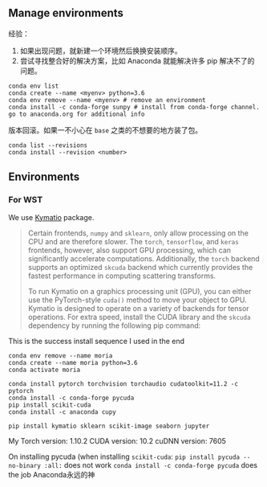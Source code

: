 ## Manage environments
经验：
1. 如果出现问题，就新建一个环境然后换换安装顺序。
2. 尝试寻找整合好的解决方案，比如 Anaconda 就能解决许多 pip 解决不了的问题。

```shell
conda env list
conda create --name <myenv> python=3.6
conda env remove --name <myenv> # remove an environment
conda install -c conda-forge sunpy # install from conda-forge channel. go to anaconda.org for additional info
```

版本回滚。如果一不小心在 `base` 之类的不想要的地方装了包。

```shell
conda list --revisions
conda install --revision <number>
```

## Environments
### For WST
We use [Kymatio](<https://www.kymat.io/>) package.

>Certain frontends, `numpy` and `sklearn`, only allow processing on the CPU and are therefore slower. The `torch`, `tensorflow`, and `keras` frontends, however, also support GPU processing, which can significantly accelerate computations. Additionally, the `torch` backend supports an optimized `skcuda` backend which currently provides the fastest performance in computing scattering transforms.
>
>To run Kymatio on a graphics processing unit (GPU), you can either use the PyTorch-style `cuda()` method to move your object to GPU. Kymatio is designed to operate on a variety of backends for tensor operations. For extra speed, install the CUDA library and the `skcuda` dependency by running the following pip command:

This is the success install sequence I used in the end

```shell
conda env remove --name moria
conda create --name moria python=3.6
conda activate moria

conda install pytorch torchvision torchaudio cudatoolkit=11.2 -c pytorch
conda install -c conda-forge pycuda
pip install scikit-cuda
conda install -c anaconda cupy

pip install kymatio sklearn scikit-image seaborn jupyter

```

My
Torch version: 1.10.2
CUDA version: 10.2
cuDNN version: 7605


On installing pycuda (when installing `scikit-cuda`:
`pip install pycuda --no-binary :all:`  does not work
`conda install -c conda-forge pycuda` does the job
Anaconda永远的神

